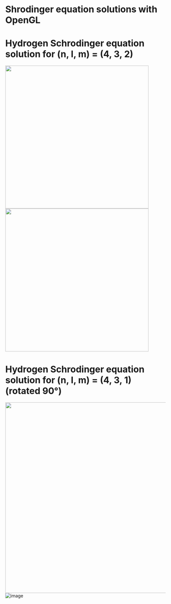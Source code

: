 Shrodinger equation solutions with OpenGL
==============
# Hydrogen Schrodinger equation solution for (n, l, m) = (4, 3, 2)

<img src="https://github.com/ssooffiiaannee/64_OpenGL/assets/37119086/3b6abc4a-3c43-491b-9bae-23da35b06ee9" width="450">              <img src="https://github.com/ssooffiiaannee/64_OpenGL/assets/37119086/fe1f689b-d20e-4f1a-bb24-a3277c0a62b6" width="450">

# Hydrogen Schrodinger equation solution for (n, l, m) = (4, 3, 1) (rotated 90°)

<img src="https://github.com/ssooffiiaannee/64_OpenGL/assets/37119086/a07df547-29f5-4f41-998d-05639c2b0917" width="600" height="600"/>   ![image](https://github.com/ssooffiiaannee/64_OpenGL/assets/37119086/f4d9a427-4ce8-4caa-be20-91762e6cf8e0)

